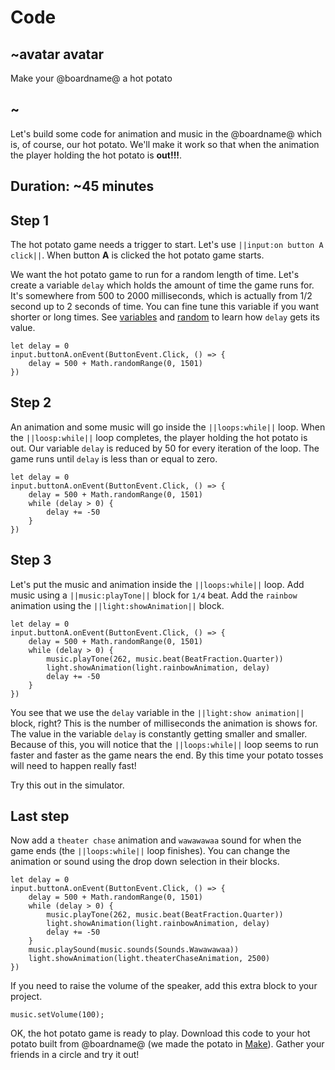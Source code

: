 # Code

## ~avatar avatar

Make your @boardname@ a hot potato

## ~

Let's build some code for animation and music in the @boardname@ which is, of course, our hot potato. We'll make it work so that when the animation the player holding the hot potato is **out!!!**.

## Duration: ~45 minutes

## Step 1

The hot potato game needs a trigger to start. Let's use `||input:on button A click||`. When button **A** is clicked the hot potato game starts.

We want the hot potato game to run for a random length of time. Let's create a variable `delay` which holds the amount of time the game runs for. It's somewhere from 500 to 2000 milliseconds, which is actually from 1/2 second up to 2 seconds of time. You can fine tune this variable if you want shorter or long times. See [variables](/blocks/variables/var) and [random](/blocks/math) to learn how `delay` gets its value.

```blocks
let delay = 0
input.buttonA.onEvent(ButtonEvent.Click, () => {
    delay = 500 + Math.randomRange(0, 1501)
})
```

## Step 2

An animation and some music will go inside the `||loops:while||` loop. When the `||loosp:while||` loop completes, the player holding the hot potato is out. Our variable `delay` is reduced by 50 for every iteration of the loop. The game runs until `delay` is less than or equal to zero.

```blocks
let delay = 0
input.buttonA.onEvent(ButtonEvent.Click, () => {
    delay = 500 + Math.randomRange(0, 1501)
    while (delay > 0) { 
        delay += -50
    }
})
```

## Step 3

Let's put the music and animation inside the `||loops:while||` loop. Add music using a `||music:playTone||` block for `1/4` beat. Add the `rainbow` animation using the `||light:showAnimation||` block.

```blocks
let delay = 0
input.buttonA.onEvent(ButtonEvent.Click, () => {
    delay = 500 + Math.randomRange(0, 1501)
    while (delay > 0) {
        music.playTone(262, music.beat(BeatFraction.Quarter))                
        light.showAnimation(light.rainbowAnimation, delay)
        delay += -50
    }
})
```

You see that we use the `delay` variable in the `||light:show animation||` block, right? This is the number of milliseconds the animation is shows for. The value in the variable `delay` is constantly getting smaller and smaller. Because of this, you will notice that the `||loops:while||` loop seems to run faster and faster as the game nears the end. By this time your potato tosses will need to happen really fast!

Try this out in the simulator.

## Last step

Now add a `theater chase` animation and `wawawawaa` sound for when the game ends (the `||loops:while||` loop finishes). You can change the animation or sound using the drop down selection in their blocks.

```blocks
let delay = 0
input.buttonA.onEvent(ButtonEvent.Click, () => {
    delay = 500 + Math.randomRange(0, 1501)
    while (delay > 0) {
        music.playTone(262, music.beat(BeatFraction.Quarter))
        light.showAnimation(light.rainbowAnimation, delay)
        delay += -50
    }
    music.playSound(music.sounds(Sounds.Wawawawaa))    
    light.showAnimation(light.theaterChaseAnimation, 2500)
})
```

If you need to raise the volume of the speaker, add this extra block to your project.

```blocks
music.setVolume(100);
```

OK, the hot potato game is ready to play. Download this code to your hot potato built from @boardname@ (we made the potato in [Make](make)). Gather your friends in a circle and try it out!